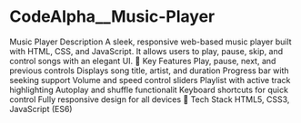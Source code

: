 # CodeAlpha__Music-Player
Music Player Description 
A sleek, responsive web-based music player built with HTML, CSS, and JavaScript. It allows users to play, pause, skip, and control songs with an elegant UI.
🔧 Key Features
Play, pause, next, and previous controls
Displays song title, artist, and duration
Progress bar with seeking support
Volume and speed control sliders
Playlist with active track highlighting
Autoplay and shuffle functionalit
Keyboard shortcuts for quick control
Fully responsive design for all devices
🧩 Tech Stack
HTML5, CSS3, JavaScript (ES6)
